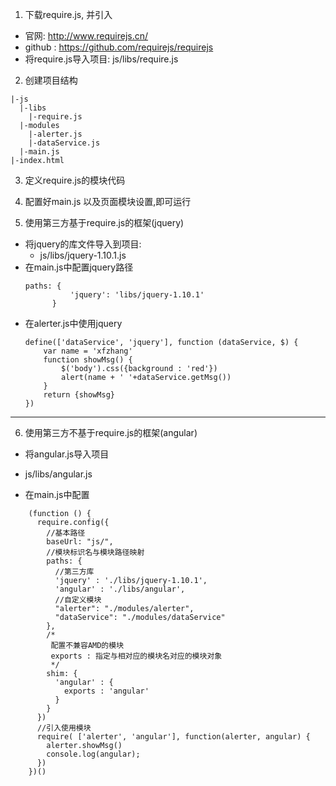 1. 下载require.js, 并引入
  * 官网: http://www.requirejs.cn/
  * github : https://github.com/requirejs/requirejs
  * 将require.js导入项目: js/libs/require.js 
2. 创建项目结构
  ```
  |-js
    |-libs
      |-require.js
    |-modules
      |-alerter.js
      |-dataService.js
    |-main.js
  |-index.html
  ```
3. 定义require.js的模块代码

4. 配置好main.js 以及页面模块设置,即可运行
5. 使用第三方基于require.js的框架(jquery)
  * 将jquery的库文件导入到项目: 
    * js/libs/jquery-1.10.1.js
  * 在main.js中配置jquery路径
    ```
    paths: {
              'jquery': 'libs/jquery-1.10.1'
          }
    ```
  * 在alerter.js中使用jquery
    ```
    define(['dataService', 'jquery'], function (dataService, $) {
        var name = 'xfzhang'
        function showMsg() {
            $('body').css({background : 'red'})
            alert(name + ' '+dataService.getMsg())
        }
        return {showMsg}
    })
    ```
------------------------------------------------------------------------
 
6. 使用第三方不基于require.js的框架(angular)
* 将angular.js导入项目
* js/libs/angular.js

* 在main.js中配置
```
    (function () {
      require.config({
        //基本路径
        baseUrl: "js/",
        //模块标识名与模块路径映射
        paths: {
          //第三方库
          'jquery' : './libs/jquery-1.10.1',
          'angular' : './libs/angular',
          //自定义模块
          "alerter": "./modules/alerter",
          "dataService": "./modules/dataService"
        },
        /*
         配置不兼容AMD的模块
         exports : 指定与相对应的模块名对应的模块对象
         */
        shim: {
          'angular' : {
            exports : 'angular'
          }
        }
      })
      //引入使用模块
      require( ['alerter', 'angular'], function(alerter, angular) {
        alerter.showMsg()
        console.log(angular);
      })
    })()
 ``` 
